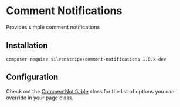 # Comment Notifications

Provides simple comment notifications

## Installation

```
composer require silverstripe/comment-notifications 1.0.x-dev
```

## Configuration

Check out the [CommentNotifiable](code/CommentNotifiable.php) class for the list of options you can
override in your page class.